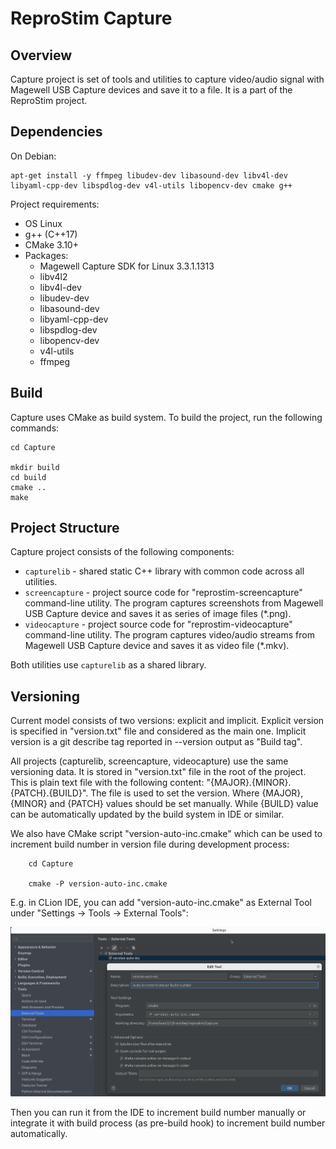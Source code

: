 # ReproStim Capture

## Overview

Capture project is set of tools and utilities to capture video/audio signal with Magewell
USB Capture devices and save it to a file. It is a part of the ReproStim project.

## Dependencies

On Debian:

    apt-get install -y ffmpeg libudev-dev libasound-dev libv4l-dev libyaml-cpp-dev libspdlog-dev v4l-utils libopencv-dev cmake g++

Project requirements:
   - OS Linux
   - g++ (C++17)
   - CMake 3.10+
   - Packages:
     - Magewell Capture SDK for Linux 3.3.1.1313
     - libv4l2
     - libv4l-dev
     - libudev-dev
     - libasound-dev
     - libyaml-cpp-dev
     - libspdlog-dev
     - libopencv-dev
     - v4l-utils
     - ffmpeg
 


## Build

Capture uses CMake as build system. To build the project, run the following commands:

    cd Capture

    mkdir build
    cd build
    cmake ..
    make


## Project Structure

Capture project consists of the following components:
   - `capturelib` - shared static C++ library with common code across all utilities.
   - `screencapture` - project source code for "reprostim-screencapture" command-line 
utility. The program captures screenshots from Magewell USB Capture device and saves 
it as series of image files (*.png).
   - `videocapture` - project source code for "reprostim-videocapture" command-line
utility. The program captures video/audio streams from Magewell USB Capture device 
and saves it as video file (*.mkv).
    

Both utilities use `capturelib` as a shared library.

## Versioning

Current model consists of two versions: explicit and implicit. Explicit version 
is specified in "version.txt" file and considered as the main one. Implicit version 
is a git describe tag reported in --version output as "Build tag".

All projects (capturelib, screencapture, videocapture) use the same versioning data.
It is stored in "version.txt" file in the root of the project. This is plain text file
with the following content: "{MAJOR}.{MINOR}.{PATCH}.{BUILD}". The file is used to 
set the version. Where {MAJOR}, {MINOR} and {PATCH} values should be set manually. While
{BUILD} value can be automatically updated by the build system in IDE or similar.

We also have CMake script "version-auto-inc.cmake" which can be used to increment 
build number in version file during development process:
    
        cd Capture

        cmake -P version-auto-inc.cmake


E.g. in CLion IDE, you can add "version-auto-inc.cmake" as External Tool under
"Settings -> Tools -> External Tools":

![External Tools in CLion](docs/images/clion_version_auto_inc.png)

Then you can run it from the IDE to increment build number manually or integrate it
with build process (as pre-build hook) to increment build number automatically.